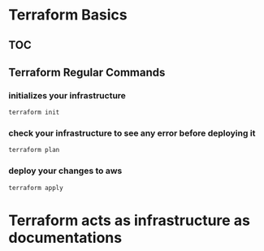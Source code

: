 

# Terraform Basics

## TOC



## Terraform Regular Commands

### initializes your infrastructure
```cmd
terraform init
```

### check your infrastructure to see any error before deploying it
```cmd
terraform plan
```

### deploy your changes to aws
```cmd
terraform apply
```

# Terraform acts as infrastructure as documentations
